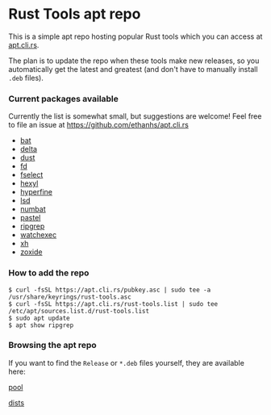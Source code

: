 # Rust Tools apt repo

This is a simple apt repo hosting popular Rust tools which you can access at [apt.cli.rs](https://apt.cli.rs).

The plan is to update the repo when these tools make new releases, so you automatically get the latest and greatest (and don't have to manually install `.deb` files).


### Current packages available

Currently the list is somewhat small, but suggestions are welcome! Feel free to file an issue at https://github.com/ethanhs/apt.cli.rs

- [bat](https://github.com/sharkdp/bat)
- [delta](https://github.com/dandavison/delta)
- [dust](https://github.com/bootandy/dust)
- [fd](https://github.com/sharkdp/fd)
- [fselect](https://github.com/jhspetersson/fselect)
- [hexyl](https://github.com/sharkdp/hexyl)
- [hyperfine](https://github.com/sharkdp/hyperfine)
- [lsd](https://github.com/Peltoche/lsd)
- [numbat](https://github.com/sharkdp/numbat)
- [pastel](https://github.com/sharkdp/pastel)
- [ripgrep](https://github.com/BurntSushi/ripgrep)
- [watchexec](https://github.com/watchexec/watchexec)
- [xh](https://github.com/ducaale/xh)
- [zoxide](https://github.com/ajeetdsouza/zoxide)

### How to add the repo

```
$ curl -fsSL https://apt.cli.rs/pubkey.asc | sudo tee -a /usr/share/keyrings/rust-tools.asc
$ curl -fsSL https://apt.cli.rs/rust-tools.list | sudo tee /etc/apt/sources.list.d/rust-tools.list
$ sudo apt update
$ apt show ripgrep
```

### Browsing the apt repo

If you want to find the `Release` or `*.deb` files yourself, they are available here:

[pool](https://apt.cli.rs/pool/)

[dists](https://apt.cli.rs/dists/)
